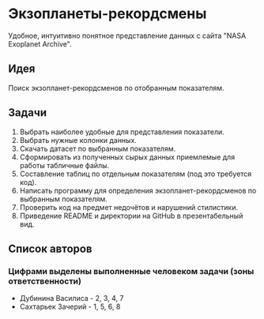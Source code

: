 # Экзопланеты-рекордсмены

Удобное, интуитивно понятное представление данных с сайта "NASA Exoplanet Archive".

## Идея

Поиск экзопланет-рекордсменов по отобранным показателям.

## Задачи

1. Выбрать наиболее удобные для представления показатели.
2. Выбрать нужные колонки данных. 
3. Скачать датасет по выбранным показателям.
4. Сформировать из полученных сырых данных приемлемые для работы табличные файлы.
5. Составление таблиц по отдельным показателям (под это требуется код).
6. Написать программу для определения экзопланет-рекордсменов по выбранным показателям.
7. Проверить код на предмет недочётов и нарушений стилистики.
8. Приведение README и директории на GitHub в презентабельный вид.

## Список авторов

### Цифрами выделены выполненные человеком задачи (зоны ответственности)
- Дубинина Василиса - 2, 3, 4, 7
- Сахтарьек Зачерий - 1, 5, 6, 8

